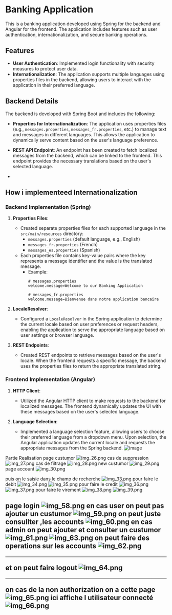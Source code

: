 # Banking Application

This is a banking application developed using Spring for the backend and Angular for the frontend. The application includes features such as user authentication, internationalization, and secure banking operations.

## Features

- **User Authentication**: Implemented login functionality with security measures to protect user data.
- **Internationalization**: The application supports multiple languages using properties files in the backend, allowing users to interact with the application in their preferred language.

## Backend Details

The backend is developed with Spring Boot and includes the following:

- **Properties for Internationalization**: The application uses properties files (e.g., `messages.properties`, `messages_fr.properties`, etc.) to manage text and messages in different languages. This allows the application to dynamically serve content based on the user's language preference.
  
- **REST API Endpoint**: An endpoint has been created to fetch localized messages from the backend, which can be linked to the frontend. This endpoint provides the necessary translations based on the user's selected language.
- 
## How i implementeed Internationalization


### Backend Implementation (Spring)

1. **Properties Files**:
   - Created separate properties files for each supported language in the `src/main/resources` directory:
     - `messages.properties` (default language, e.g., English)
     - `messages_fr.properties` (French)
     - `messages_es.properties` (Spanish)
   - Each properties file contains key-value pairs where the key represents a message identifier and the value is the translated message. 
     - Example:
       ```properties
       # messages.properties
       welcome.message=Welcome to our Banking Application
       
       # messages_fr.properties
       welcome.message=Bienvenue dans notre application bancaire
       ```

2. **LocaleResolver**:
   - Configured a `LocaleResolver` in the Spring application to determine the current locale based on user preferences or request headers, enabling the application to serve the appropriate language based on user settings or browser language.

3. **REST Endpoints**:
   - Created REST endpoints to retrieve messages based on the user's locale. When the frontend requests a specific message, the backend uses the properties files to return the appropriate translated string.

### Frontend Implementation (Angular)

1. **HTTP Client**:
   - Utilized the Angular HTTP client to make requests to the backend for localized messages. The frontend dynamically updates the UI with these messages based on the user's selected language.

2. **Language Selection**:
   - Implemented a language selection feature, allowing users to choose their preferred language from a dropdown menu. Upon selection, the Angular application updates the current locale and requests the appropriate messages from the Spring backend.
![image](https://github.com/user-attachments/assets/faf03975-9e99-445f-ac2a-2f0f145cccac)


Partie Realisation
page custumor
![img_26.png](img/img_26.png)
cas de suppression
![img_27.png](img/img_27.png)
cas de filtrage
![img_28.png](img/img_28.png)
new custumor
![img_29.png](img/img_29.png)
page account
![img_30.png](img/img_30.png)

puis on le saisie dans le champ de recherche
![img_33.png](img/img_33.png)
pour faire le debit
![img_34.png](img/img_34.png)
![img_35.png](img/img_35.png)
pour faire le credit
![img_36.png](img/img_36.png)
![img_37.png](img/img_37.png)
pour faire le virement
![img_38.png](img/img_38.png)
![img_39.png](img/img_39.png)
<h2>

page login 
![img_58.png](img/img_58.png)
en cas user
on peut pas ajouter un custumor
![img_59.png](img/img_59.png)
on peut juste consullter ,les accounts 
![img_60.png](img/img_60.png)
en cas admin
on peut ajouter et consulter  un custumor
![img_61.png](img/img_61.png)
![img_63.png](img/img_63.png)
on peut faire des operations sur les accounts
![img_62.png](img/img_62.png)
***********


et on peut faire logout
![img_64.png](img/img_64.png)
**************

on cas de la non authorization on a cette page
![img_65.png](img/img_65.png)
ici affiche l utilisateur connecté
![img_66.png](img/img_66.png)





